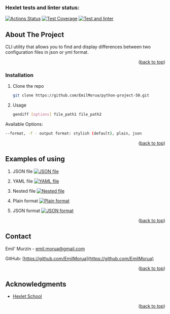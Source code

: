 ### Hexlet tests and linter status:
[![Actions Status](https://github.com/EmilMorua/python-project-50/workflows/hexlet-check/badge.svg)](https://github.com/EmilMorua/python-project-50/actions)
[![Test Coverage](https://api.codeclimate.com/v1/badges/ad6ffcad69d43ac046c5/test_coverage)](https://codeclimate.com/github/EmilMorua/python-project-50/test_coverage)
[![Test and linter](https://github.com/EmilMorua/python-project-50/actions/workflows/test_and_linter.yml/badge.svg)](https://github.com/EmilMorua/python-project-50/actions/workflows/test_and_linter.yml)




<!-- ABOUT THE PROJECT -->
## About The Project

CLI utility that allows you to find and display differences between two configuration files in json or yml format.

<p align="right">(<a href="#readme-top">back to top</a>)</p>


### Installation


1. Clone the repo
   ```sh
   git clone https://github.com/EmilMorua/python-project-50.git
   ```
2. Usage
   ```sh
   gendiff [options] file_path1 file_path2
   ```

Available Options:
   ```sh
   --format, -f - output format: stylish (default), plain, json
   ```

<p align="right">(<a href="#readme-top">back to top</a>)</p>


<!-- USAGE EXAMPLES -->
## Examples of using

1. JSON file
[![JSON file](https://asciinema.org/a/584359.svg)](https://asciinema.org/a/584359)

2. YAML file
[![YAML file](https://asciinema.org/a/41dP9zq9NTrutW184TUNurwwS.svg)](https://asciinema.org/a/41dP9zq9NTrutW184TUNurwwS)

3. Nested file
[![Nested file](https://asciinema.org/a/584368.svg)](https://asciinema.org/a/584368)

4. Plain format
[![Plain format](https://asciinema.org/a/584367.svg)](https://asciinema.org/a/584367)

5. JSON format
[![JSON format](https://asciinema.org/a/584379.svg)](https://asciinema.org/a/584379)

<p align="right">(<a href="#readme-top">back to top</a>)</p>


<!-- CONTACT -->
## Contact

Emil' Murzin - emil.morua@gmail.com

GitHub: [https://github.com/EmilMorua](https://github.com/EmilMorua)

<p align="right">(<a href="#readme-top">back to top</a>)</p>


<!-- ACKNOWLEDGMENTS -->
## Acknowledgments

* [Hexlet School](https://github.com/Hexlet)

<p align="right">(<a href="#readme-top">back to top</a>)</p>

